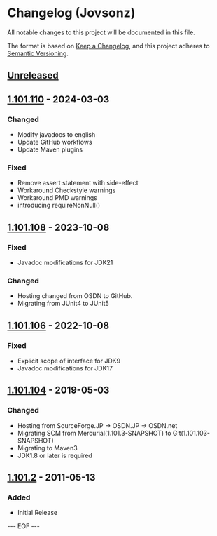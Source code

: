 # Changelog (Jovsonz)
All notable changes to this project will be documented in this file.

The format is based on [Keep a Changelog](https://keepachangelog.com/en/1.0.0/),
and this project adheres to [Semantic Versioning](https://semver.org/spec/v2.0.0.html).


## [Unreleased]


## [1.101.110] - 2024-03-03

### Changed
- Modify javadocs to english
- Update GitHub workflows
- Update Maven plugins

### Fixed
- Remove assert statement with side-effect
- Workaround Checkstyle warnings
- Workaround PMD warnings
- introducing requireNonNull()


## [1.101.108] - 2023-10-08

### Fixed
- Javadoc modifications for JDK21

### Changed
- Hosting changed from OSDN to GitHub.
- Migrating from JUnit4 to JUnit5


## [1.101.106] - 2022-10-08

### Fixed
- Explicit scope of interface for JDK9
- Javadoc modifications for JDK17


## [1.101.104] - 2019-05-03

### Changed
- Hosting from SourceForge.JP → OSDN.JP → OSDN.net
- Migrating SCM from Mercurial(1.101.3-SNAPSHOT) to Git(1.101.103-SNAPSHOT)
- Migrating to Maven3
- JDK1.8 or later is required


## [1.101.2] - 2011-05-13

### Added
- Initial Release


[Unreleased]: https://github.com/olyutorskii/Jovsonz/compare/v1.101.110...HEAD
[1.101.110]: https://github.com/olyutorskii/Jovsonz/compare/v1.101.108...v1.101.110
[1.101.108]: https://github.com/olyutorskii/Jovsonz/compare/v1.101.106...v1.101.108
[1.101.106]: https://github.com/olyutorskii/Jovsonz/compare/release-1.101.104...v1.101.106
[1.101.104]: https://github.com/olyutorskii/Jovsonz/compare/release-1.101.2...release-1.101.104
[1.101.2]: https://github.com/olyutorskii/Jovsonz/releases/tag/release-1.101.2


--- EOF ---
